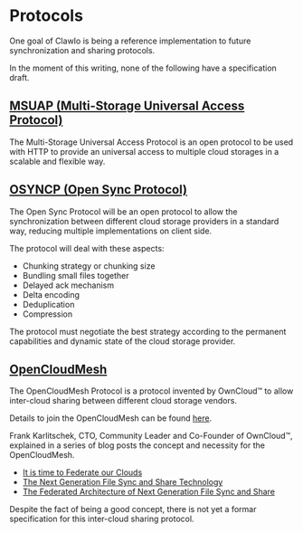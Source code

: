 # Protocols

One goal of ClawIo is being a reference implementation to future synchronization and sharing protocols.

In the moment of this writing, none of the following have a specification draft.

##  [MSUAP (Multi-Storage Universal Access Protocol)](msuap.md)

The Multi-Storage Universal Access Protocol is an open protocol to be used with HTTP to provide an universal access to multiple cloud storages in a scalable and flexible way.

## [OSYNCP (Open Sync Protocol)](osyncp.md)

The Open Sync Protocol will be an open protocol to allow the synchronization between different cloud storage providers in a standard way, reducing multiple implementations on client side.

The protocol will deal with these aspects:

* Chunking strategy or chunking size
* Bundling small files together
* Delayed ack mechanism
* Delta encoding
* Deduplication
* Compression

The protocol must negotiate the best strategy according to the permanent capabilities and dynamic state of the cloud storage provider.

## [OpenCloudMesh](opencloudmesh.md)

The OpenCloudMesh Protocol is a protocol invented by OwnCloud™ to allow inter-cloud sharing between different cloud storage vendors.

Details to join the OpenCloudMesh can be found [here](https://owncloud.com/lp/opencloudmesh/).

Frank Karlitschek, CTO, Community Leader and Co-Founder of OwnCloud™, explained in a series of blog posts the concept and necessity for the OpenCloudMesh.

* [It is time to Federate our Clouds](https://owncloud.com/it-is-time-to-federate-our-clouds/)
* [The Next Generation File Sync and Share Technology ](https://owncloud.com/the-next-generation-file-sync-and-share-technology/)
* [The Federated Architecture of Next Generation File Sync and Share ](https://owncloud.com/the-federated-architecture-of-next-generation-file-sync-and-share/)

Despite the fact of being a good concept, there is not yet a formar specification for this inter-cloud sharing protocol.
